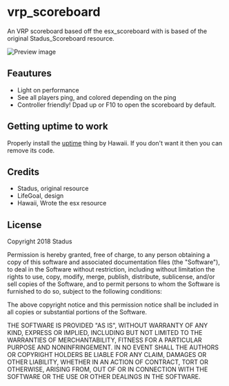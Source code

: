 # vrp_scoreboard

An VRP scoreboard based off the esx_scoreboard with is based of the original Stadus_Scoreboard resource.

![Preview image](https://i.imgur.com/K5KnTvf.png)

## Feautures

- Light on performance
- See all players ping, and colored depending on the ping
- Controller friendly! Dpad up or F10 to open the scoreboard by default.

## Getting uptime to work

Properly install the [uptime](https://forum.fivem.net/t/release-show-uptime-in-server-list/162956) thing by Hawaii. If you don't want it then you can remove its code.

## Credits

- Stadus, original resource
- LifeGoal, design
- Hawaii, Wrote the esx resource

## License

Copyright 2018 Stadus

Permission is hereby granted, free of charge, to any person obtaining a copy of this software and associated documentation files (the "Software"), to deal in the Software without restriction, including without limitation the rights to use, copy, modify, merge, publish, distribute, sublicense, and/or sell copies of the Software, and to permit persons to whom the Software is furnished to do so, subject to the following conditions:

The above copyright notice and this permission notice shall be included in all copies or substantial portions of the Software.

THE SOFTWARE IS PROVIDED "AS IS", WITHOUT WARRANTY OF ANY KIND, EXPRESS OR IMPLIED, INCLUDING BUT NOT LIMITED TO THE WARRANTIES OF MERCHANTABILITY, FITNESS FOR A PARTICULAR PURPOSE AND NONINFRINGEMENT. IN NO EVENT SHALL THE AUTHORS OR COPYRIGHT HOLDERS BE LIABLE FOR ANY CLAIM, DAMAGES OR OTHER LIABILITY, WHETHER IN AN ACTION OF CONTRACT, TORT OR OTHERWISE, ARISING FROM, OUT OF OR IN CONNECTION WITH THE SOFTWARE OR THE USE OR OTHER DEALINGS IN THE SOFTWARE.
